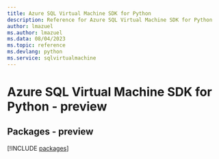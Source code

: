 ```yaml
---
title: Azure SQL Virtual Machine SDK for Python
description: Reference for Azure SQL Virtual Machine SDK for Python
author: lmazuel
ms.author: lmazuel
ms.data: 08/04/2023
ms.topic: reference
ms.devlang: python
ms.service: sqlvirtualmachine
---
```

# Azure SQL Virtual Machine SDK for Python - preview
## Packages - preview
[!INCLUDE [packages](sql-virtual-machine-index.md)]